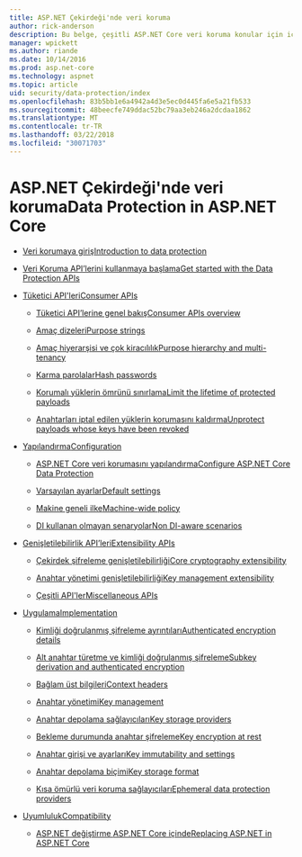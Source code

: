 ```yaml
---
title: ASP.NET Çekirdeği'nde veri koruma
author: rick-anderson
description: Bu belge, çeşitli ASP.NET Core veri koruma konular için içindekiler tablosu olarak görev yapar.
manager: wpickett
ms.author: riande
ms.date: 10/14/2016
ms.prod: asp.net-core
ms.technology: aspnet
ms.topic: article
uid: security/data-protection/index
ms.openlocfilehash: 83b5bb1e6a4942a4d3e5ec0d445fa6e5a21fb533
ms.sourcegitcommit: 48beecfe749ddac52bc79aa3eb246a2dcdaa1862
ms.translationtype: MT
ms.contentlocale: tr-TR
ms.lasthandoff: 03/22/2018
ms.locfileid: "30071703"
---
```

# <a name="data-protection-in-aspnet-core"></a><span data-ttu-id="fce25-103">ASP.NET Çekirdeği'nde veri koruma</span><span class="sxs-lookup"><span data-stu-id="fce25-103">Data Protection in ASP.NET Core</span></span>

* [<span data-ttu-id="fce25-104">Veri korumaya giriş</span><span class="sxs-lookup"><span data-stu-id="fce25-104">Introduction to data protection</span></span>](xref:security/data-protection/introduction)

* [<span data-ttu-id="fce25-105">Veri Koruma API’lerini kullanmaya başlama</span><span class="sxs-lookup"><span data-stu-id="fce25-105">Get started with the Data Protection APIs</span></span>](xref:security/data-protection/using-data-protection)

* [<span data-ttu-id="fce25-106">Tüketici API'leri</span><span class="sxs-lookup"><span data-stu-id="fce25-106">Consumer APIs</span></span>](xref:security/data-protection/consumer-apis/index)

  * [<span data-ttu-id="fce25-107">Tüketici API’lerine genel bakış</span><span class="sxs-lookup"><span data-stu-id="fce25-107">Consumer APIs overview</span></span>](xref:security/data-protection/consumer-apis/overview)

  * [<span data-ttu-id="fce25-108">Amaç dizeleri</span><span class="sxs-lookup"><span data-stu-id="fce25-108">Purpose strings</span></span>](xref:security/data-protection/consumer-apis/purpose-strings)

  * [<span data-ttu-id="fce25-109">Amaç hiyerarşisi ve çok kiracılılık</span><span class="sxs-lookup"><span data-stu-id="fce25-109">Purpose hierarchy and multi-tenancy</span></span>](xref:security/data-protection/consumer-apis/purpose-strings-multitenancy)

  * [<span data-ttu-id="fce25-110">Karma parolalar</span><span class="sxs-lookup"><span data-stu-id="fce25-110">Hash passwords</span></span>](xref:security/data-protection/consumer-apis/password-hashing)

  * [<span data-ttu-id="fce25-111">Korumalı yüklerin ömrünü sınırlama</span><span class="sxs-lookup"><span data-stu-id="fce25-111">Limit the lifetime of protected payloads</span></span>](xref:security/data-protection/consumer-apis/limited-lifetime-payloads)

  * [<span data-ttu-id="fce25-112">Anahtarları iptal edilen yüklerin korumasını kaldırma</span><span class="sxs-lookup"><span data-stu-id="fce25-112">Unprotect payloads whose keys have been revoked</span></span>](xref:security/data-protection/consumer-apis/dangerous-unprotect)

* [<span data-ttu-id="fce25-113">Yapılandırma</span><span class="sxs-lookup"><span data-stu-id="fce25-113">Configuration</span></span>](xref:security/data-protection/configuration/index)

  * [<span data-ttu-id="fce25-114">ASP.NET Core veri korumasını yapılandırma</span><span class="sxs-lookup"><span data-stu-id="fce25-114">Configure ASP.NET Core Data Protection</span></span>](xref:security/data-protection/configuration/overview)

  * [<span data-ttu-id="fce25-115">Varsayılan ayarlar</span><span class="sxs-lookup"><span data-stu-id="fce25-115">Default settings</span></span>](xref:security/data-protection/configuration/default-settings)

  * [<span data-ttu-id="fce25-116">Makine geneli ilke</span><span class="sxs-lookup"><span data-stu-id="fce25-116">Machine-wide policy</span></span>](xref:security/data-protection/configuration/machine-wide-policy)

  * [<span data-ttu-id="fce25-117">DI kullanan olmayan senaryolar</span><span class="sxs-lookup"><span data-stu-id="fce25-117">Non DI-aware scenarios</span></span>](xref:security/data-protection/configuration/non-di-scenarios)

* [<span data-ttu-id="fce25-118">Genişletilebilirlik API’leri</span><span class="sxs-lookup"><span data-stu-id="fce25-118">Extensibility APIs</span></span>](xref:security/data-protection/extensibility/index)

  * [<span data-ttu-id="fce25-119">Çekirdek şifreleme genişletilebilirliği</span><span class="sxs-lookup"><span data-stu-id="fce25-119">Core cryptography extensibility</span></span>](xref:security/data-protection/extensibility/core-crypto)

  * [<span data-ttu-id="fce25-120">Anahtar yönetimi genişletilebilirliği</span><span class="sxs-lookup"><span data-stu-id="fce25-120">Key management extensibility</span></span>](xref:security/data-protection/extensibility/key-management)

  * [<span data-ttu-id="fce25-121">Çeşitli API'ler</span><span class="sxs-lookup"><span data-stu-id="fce25-121">Miscellaneous APIs</span></span>](xref:security/data-protection/extensibility/misc-apis)

* [<span data-ttu-id="fce25-122">Uygulama</span><span class="sxs-lookup"><span data-stu-id="fce25-122">Implementation</span></span>](xref:security/data-protection/implementation/index)

  * [<span data-ttu-id="fce25-123">Kimliği doğrulanmış şifreleme ayrıntıları</span><span class="sxs-lookup"><span data-stu-id="fce25-123">Authenticated encryption details</span></span>](xref:security/data-protection/implementation/authenticated-encryption-details)

  * [<span data-ttu-id="fce25-124">Alt anahtar türetme ve kimliği doğrulanmış şifreleme</span><span class="sxs-lookup"><span data-stu-id="fce25-124">Subkey derivation and authenticated encryption</span></span>](xref:security/data-protection/implementation/subkeyderivation)

  * [<span data-ttu-id="fce25-125">Bağlam üst bilgileri</span><span class="sxs-lookup"><span data-stu-id="fce25-125">Context headers</span></span>](xref:security/data-protection/implementation/context-headers)

  * [<span data-ttu-id="fce25-126">Anahtar yönetimi</span><span class="sxs-lookup"><span data-stu-id="fce25-126">Key management</span></span>](xref:security/data-protection/implementation/key-management)

  * [<span data-ttu-id="fce25-127">Anahtar depolama sağlayıcıları</span><span class="sxs-lookup"><span data-stu-id="fce25-127">Key storage providers</span></span>](xref:security/data-protection/implementation/key-storage-providers)

  * [<span data-ttu-id="fce25-128">Bekleme durumunda anahtar şifreleme</span><span class="sxs-lookup"><span data-stu-id="fce25-128">Key encryption at rest</span></span>](xref:security/data-protection/implementation/key-encryption-at-rest)

  * [<span data-ttu-id="fce25-129">Anahtar girişi ve ayarları</span><span class="sxs-lookup"><span data-stu-id="fce25-129">Key immutability and settings</span></span>](xref:security/data-protection/implementation/key-immutability)

  * [<span data-ttu-id="fce25-130">Anahtar depolama biçimi</span><span class="sxs-lookup"><span data-stu-id="fce25-130">Key storage format</span></span>](xref:security/data-protection/implementation/key-storage-format)

  * [<span data-ttu-id="fce25-131">Kısa ömürlü veri koruma sağlayıcıları</span><span class="sxs-lookup"><span data-stu-id="fce25-131">Ephemeral data protection providers</span></span>](xref:security/data-protection/implementation/key-storage-ephemeral)

* [<span data-ttu-id="fce25-132">Uyumluluk</span><span class="sxs-lookup"><span data-stu-id="fce25-132">Compatibility</span></span>](xref:security/data-protection/compatibility/index)

  * [<span data-ttu-id="fce25-133">ASP.NET değiştirme <machineKey> ASP.NET Core içinde</span><span class="sxs-lookup"><span data-stu-id="fce25-133">Replacing ASP.NET <machineKey> in ASP.NET Core</span></span>](xref:security/data-protection/compatibility/replacing-machinekey)
